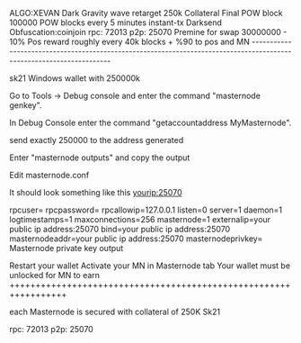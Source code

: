 <p>
ALGO:XEVAN
Dark Gravity wave retarget
250k Collateral
Final POW block  100000
POW blocks every 5 minutes
instant-tx
Darksend
Obfuscation:coinjoin
rpc: 72013 p2p: 25070
Premine for swap 30000000 
- 10% Pos reward roughly every 40k blocks
+ %90 to pos and MN
---------------------------------------------------------------------------------------------------------------------

sk21 Windows wallet with 250000k 

Go to Tools -> Debug console and enter the command "masternode genkey".

In Debug Console enter the command "getaccountaddress MyMasternode".

send exactly 250000 to the address generated

Enter "masternode outputs" and copy the output

Edit masternode.conf 

It should look something like this
<masternode> <yourip:25070> <PRIVATEKEY> <Proof of transaction>

rpcuser=
rpcpassword=
rpcallowip=127.0.0.1
listen=0
server=1
daemon=1
logtimestamps=1
maxconnections=256
masternode=1
externalip=your public ip address:25070
bind=your public ip address:25070
masternodeaddr=your public ip address:25070
masternodeprivkey= Masternode private key output 

Restart your wallet
Activate your MN in Masternode tab 
Your wallet must be unlocked for MN to earn
+++++++++++++++++++++++++++++++++++++++++++++++++++++++++++++++++</p>
each Masternode is secured with collateral of 250K Sk21</p>
<p>rpc: 72013 p2p: 25070 </p>
